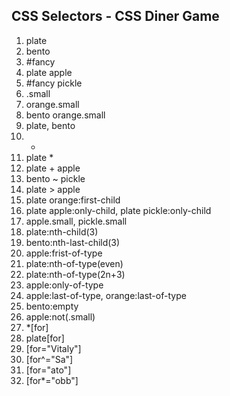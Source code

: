 ## CSS Selectors - CSS Diner Game

1.  plate
2.  bento
3.  #fancy
4.  plate apple
5.  #fancy pickle
6.  .small
7.  orange.small
8.  bento orange.small
9.  plate, bento
10. *
11. plate *
12. plate + apple
13. bento ~ pickle
14. plate > apple
15. plate orange:first-child
16. plate apple:only-child, plate pickle:only-child
17. apple.small, pickle.small
18. plate:nth-child(3)
19. bento:nth-last-child(3)
20. apple:frist-of-type
21. plate:nth-of-type(even)
22. plate:nth-of-type(2n+3)
23. apple:only-of-type
24. apple:last-of-type, orange:last-of-type
25. bento:empty
26. apple:not(.small)
27. *[for]
28. plate[for]
29. [for="Vitaly"]
30. [for^="Sa"]
31. [for="ato"]
32. [for*="obb"]
